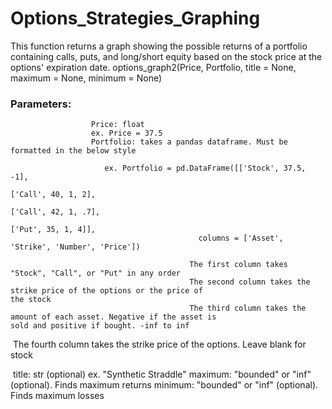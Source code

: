 # Options_Strategies_Graphing
This function returns a graph showing the possible returns of a portfolio containing calls, puts, and long/short equity based on the stock price at the options' expiration date. 
options_graph2(Price, Portfolio, title = None, maximum = None, minimum = None)

### Parameters:
                      Price: float 
                      ex. Price = 37.5
                      Portfolio: takes a pandas dataframe. Must be formatted in the below style

                         ex. Portfolio = pd.DataFrame([['Stock', 37.5, -1],
                                                                               ['Call', 40, 1, 2],
                                                                               ['Call', 42, 1, .7],
                                                                               ['Put', 35, 1, 4]],
                                              columns = ['Asset', 'Strike', 'Number', 'Price'])

                                            The first column takes "Stock", "Call", or "Put" in any order
                                            The second column takes the strike price of the options or the price of                                                         the stock
                                            The third column takes the amount of each asset. Negative if the asset is                                                     sold and positive​ if bought. -inf to inf
​                                            The fourth column takes the strike price of the options. Leave blank for stock

​                      title: str (optional)
                      ex. "Synthetic Straddle"
                      maximum: "bounded" or "inf" (optional). Finds maximum returns
                      minimum: "bounded" or "inf" (optional). Finds maximum losses
